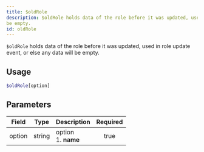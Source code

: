 ```yaml
---
title: $oldRole
description: $oldRole holds data of the role before it was updated, used in role update event, or else any data will
be empty.
id: oldRole
---
```


`$oldRole` holds data of the role before it was updated, used in role update event, or else any data will be empty.

## Usage

```php
$oldRole[option]
```

## Parameters

| Field  | Type   | Description               | Required |
|--------|--------|---------------------------|:--------:|
| option | string | option <br /> 1. **name** |   true   |